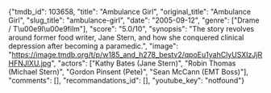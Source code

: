 {"tmdb_id": 103658, "title": "Ambulance Girl", "original_title": "Ambulance Girl", "slug_title": "ambulance-girl", "date": "2005-09-12", "genre": ["Drame / T\u00e9l\u00e9film"], "score": "5.0/10", "synopsis": "The story revolves around former food writer, Jane Stern, and how she conquered clinical depression after becoming a paramedic.", "image": "https://image.tmdb.org/t/p/w185_and_h278_bestv2/qpoEu1yahClyUSXIzJjRHFNJlXU.jpg", "actors": ["Kathy Bates (Jane Stern)", "Robin Thomas (Michael Stern)", "Gordon Pinsent (Pete)", "Sean McCann (EMT Boss)"], "comments": [], "recommandations_id": [], "youtube_key": "notfound"}